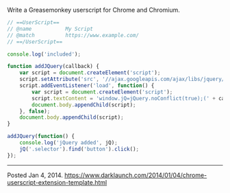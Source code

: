 Write a Greasemonkey userscript for Chrome and Chromium.

```javascript
// ==UserScript==
// @name           My Script
// @match          https://www.example.com/
// ==/UserScript==

console.log('included');

function addJQuery(callback) {
    var script = document.createElement('script');
    script.setAttribute('src', '//ajax.googleapis.com/ajax/libs/jquery/1/jquery.min.js');
    script.addEventListener('load', function() {
        var script = document.createElement('script');
        script.textContent = 'window.jQ=jQuery.noConflict(true);(' + callback.toString() + ')();';
        document.body.appendChild(script);
    }, false);
    document.body.appendChild(script);
}

addJQuery(function() {
    console.log('jQuery added', jQ);
    jQ('.selector').find('button').click();
});
```

---


Posted Jan 4, 2014.
https://www.darklaunch.com/2014/01/04/chrome-userscript-extension-template.html